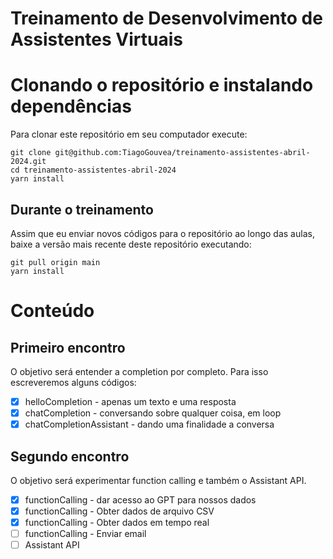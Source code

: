 # Treinamento de Desenvolvimento de Assistentes Virtuais

# Clonando o repositório e instalando dependências

Para clonar este repositório em seu computador execute:

```shell
git clone git@github.com:TiagoGouvea/treinamento-assistentes-abril-2024.git
cd treinamento-assistentes-abril-2024
yarn install
```

## Durante o treinamento

Assim que eu enviar novos códigos para o repositório ao longo das aulas, baixe a versão mais recente deste repositório executando:

```shell
git pull origin main
yarn install
```

# Conteúdo

## Primeiro encontro

O objetivo será entender a completion por completo. Para isso escreveremos alguns códigos:

- [x] helloCompletion - apenas um texto e uma resposta
- [x] chatCompletion - conversando sobre qualquer coisa, em loop
- [x] chatCompletionAssistant - dando uma finalidade a conversa

## Segundo encontro

O objetivo será experimentar function calling e também o Assistant API.

- [x] functionCalling - dar acesso ao GPT para nossos dados
- [x] functionCalling - Obter dados de arquivo CSV
- [x] functionCalling - Obter dados em tempo real
- [ ] functionCalling - Enviar email
- [ ] Assistant API
